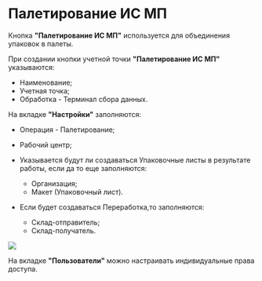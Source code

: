 # Палетирование ИС МП

Кнопка **"Палетирование ИС МП"** используется для объединения упаковок в палеты.

При создании кнопки учетной точки **"Палетирование ИС МП"** указываются:

- Наименование;
- Учетная точка;
- Обработка - Терминал сбора данных.

На вкладке **"Настройки"** заполняются:

- Операция - Палетирование;
- Рабочий центр;
- Указывается будут ли создаваться Упаковочные листы в результате работы, если да то еще заполняются:

    - Организация;
    - Макет (Упаковочный лист).

- Если будет создаваться Переработка,то заполняются:

    - Склад-отправитель;
    - Склад-получатель.

![](Palletizing.assets/Screenshot_8.png)

На вкладке **"Пользователи"** можно настраивать индивидуальные права доступа.
